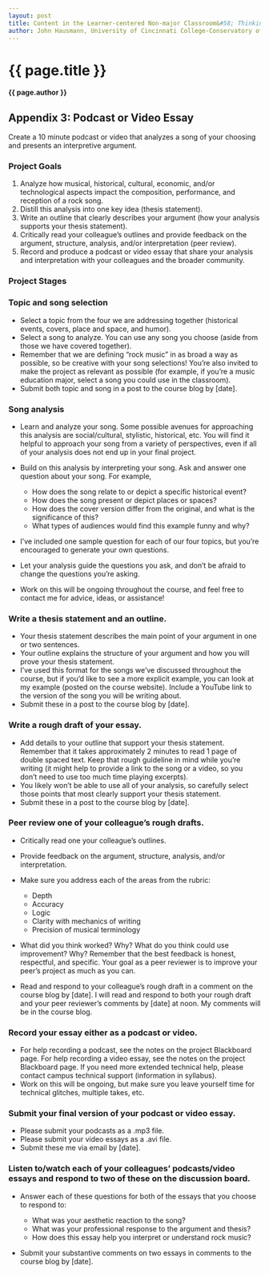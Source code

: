 ```yaml
---
layout: post
title: Content in the Learner-centered Non-major Classroom&#58; Thinking and Listening Like a Musicologist
author: John Hausmann, University of Cincinnati College-Conservatory of Music
---
```


{{ page.title }}
================
**{{ page.author }}**

## Appendix 3&#58; Podcast or Video Essay

Create a 10 minute podcast or video that analyzes a song of your choosing and presents an interpretive argument.

### Project Goals

1.  Analyze how musical, historical, cultural, economic, and/or technological aspects impact the composition, performance, and reception of a rock song.
2.  Distill this analysis into one key idea (thesis statement).
3.  Write an outline that clearly describes your argument (how your analysis supports your thesis statement).
4.  Critically read your colleague’s outlines and provide feedback on the argument, structure, analysis, and/or interpretation (peer review).
5.  Record and produce a podcast or video essay that share your analysis and interpretation with your colleagues and the broader community.

### Project Stages

### Topic and song selection

-   Select a topic from the four we are addressing together (historical events, covers, place and space, and humor).
-   Select a song to analyze. You can use any song you choose (aside from those we have covered together).
-   Remember that we are defining “rock music” in as broad a way as possible, so be creative with your song selections! You’re also invited to make the project as relevant as possible (for example, if you’re a music education major, select a song you could use in the classroom).
-   Submit both topic and song in a post to the course blog by [date].

### Song analysis

-   Learn and analyze your song. Some possible avenues for approaching this analysis are social/cultural, stylistic, historical, etc. You will find it helpful to approach your song from a variety of perspectives, even if all of your analysis does not end up in your final project.
-   Build on this analysis by interpreting your song. Ask and answer one question about your song. For example,

	-   How does the song relate to or depict a specific historical event?
	-   How does the song present or depict places or spaces?
	-   How does the cover version differ from the original, and what is the significance of this?
	-   What types of audiences would find this example funny and why?

-   I’ve included one sample question for each of our four topics, but you’re encouraged to generate your own questions.
-   Let your analysis guide the questions you ask, and don’t be afraid to change the questions you’re asking.
-   Work on this will be ongoing throughout the course, and feel free to contact me for advice, ideas, or assistance!

### Write a thesis statement and an outline.

-   Your thesis statement describes the main point of your argument in one or two sentences.  
-   Your outline explains the structure of your argument and how you will prove your thesis statement.  
-   I’ve used this format for the songs we’ve discussed throughout the course, but if you’d like to see a more explicit example, you can look at my example (posted on the course website). Include a YouTube link to the version of the song you will be writing about.  
-   Submit these in a post to the course blog by [date].

### Write a rough draft of your essay.

-   Add details to your outline that support your thesis statement. Remember that it takes approximately 2 minutes to read 1 page of double spaced text. Keep that rough guideline in mind while you’re writing (it might help to provide a link to the song or a video, so you don’t need to use too much time playing excerpts).
-   You likely won’t be able to use all of your analysis, so carefully select those points that most clearly support your thesis statement.
-   Submit these in a post to the course blog by [date].

### Peer review one of your colleague’s rough drafts.

-   Critically read one your colleague’s outlines.
-   Provide feedback on the argument, structure, analysis, and/or interpretation.
-   Make sure you address each of the areas from the rubric:

	-   Depth
	-   Accuracy
	-   Logic
	-   Clarity with mechanics of writing
	-   Precision of musical terminology

-   What did you think worked? Why? What do you think could use improvement? Why? Remember that the best feedback is honest, respectful, and specific. Your goal as a peer reviewer is to improve your peer’s project as much as you can.
-   Read and respond to your colleague’s rough draft in a comment on the course blog by [date]. I will read and respond to both your rough draft and your peer reviewer’s comments by [date] at noon. My comments will be in the course blog.

### Record your essay either as a podcast or video.

-   For help recording a podcast, see the notes on the project Blackboard page. For help recording a video essay, see the notes on the project Blackboard page. If you need more extended technical help, please contact campus technical support (information in syllabus).
-   Work on this will be ongoing, but make sure you leave yourself time for technical glitches, multiple takes, etc.

### Submit your final version of your podcast or video essay.

-   Please submit your podcasts as a .mp3 file.
-   Please submit your video essays as a .avi file.
-   Submit these me via email by [date].

### Listen to/watch each of your colleagues’ podcasts/video essays and respond to two of these on the discussion board.

-   Answer each of these questions for both of the essays that you choose to respond to:

	-   What was your aesthetic reaction to the song?
	-   What was your professional response to the argument and thesis?
	-   How does this essay help you interpret or understand rock music?

-   Submit your substantive comments on two essays in comments to the course blog by [date].
